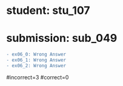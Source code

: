 # student: stu_107
# submission: sub_049

```diff
- ex06_0: Wrong Answer
- ex06_1: Wrong Answer
- ex06_2: Wrong Answer
```
#incorrect=3
#correct=0
